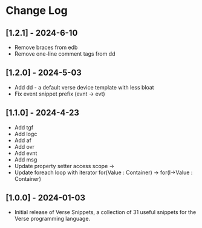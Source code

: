 # Change Log

## [1.2.1] - 2024-6-10
- Remove braces from edb
- Remove one-line comment tags from dd

## [1.2.0] - 2024-5-03

- Add dd - a default verse device template with less bloat
- Fix event snippet prefix (evnt -> evt)

## [1.1.0] - 2024-4-23

- Add tgf
- Add logc
- Add af
- Add ovr
- Add evnt
- Add msg
- Update property setter access scope <private> -> <public>
- Update foreach loop with iterator for(Value : Container) -> for(I->Value : Container)

## [1.0.0] - 2024-01-03

- Initial release of Verse Snippets, a collection of 31 useful snippets for the Verse programming language.
